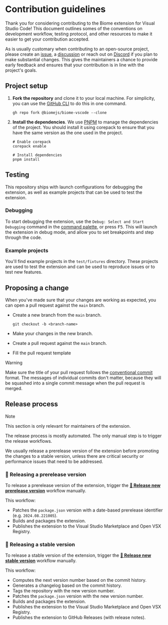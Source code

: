 # Contribution guidelines

Thank you for considering contributing to the Biome extension for Visual Studio
Code! This document outlines somes of the conventions on development workflow,
testing protocol, and other resources to make it easier to get your contribution
accepted.

As is usually customary when contributing to an open-source project, please
create an [issue], a [discussion] or reach out on [Discord] if you plan to make
substantial changes. This gives the maintainers a chance to provide early
feedback and ensures that your contribution is in line with the project's goals.

[issue]: https://github.com/biomejs/biome-vscode/issues
[discussion]: https://github.com/biomejs/biome-vscode/discussions
[Discord]: https://discord.gg/BypW39g6Yc

## Project setup

1. **Fork the repository** and clone it to your local machine. For simplicity, you
can use the [GitHub CLI] to do this in one command.

   ```shell
   gh repo fork @biomejs/biome-vscode --clone
   ```

2. **Install the dependencies**. We use [PNPM] to manage the dependencies of the
project. You should install it using corepack to ensure that you have the same
version as the one used in the project.

   ```shell
   # Enable corepack
   corepack enable

   # Install dependencies
   pnpm install
   ```

## Testing

This repository ships with launch configurations for debugging the extension,
as well as example projects that can be used to test the extension.

### Debugging

To start debugging the extension, use the `Debug: Select and Start Debugging`
command in the [command palette], or press <kbd>F5</kbd>. This will launch the
extension in debug mode, and allow you to set breakpoints and step through the
code.

[command palette]: https://code.visualstudio.com/docs/getstarted/userinterface#_command-palette

### Example projects

You'll find example projects in the `test/fixtures` directory. These projects
are used to test the extension and can be used to reproduce issues or to test
new features.

## Proposing a change

When you've made sure that your changes are working as expected, you can open a
pull request against the `main` branch.

- Create a new branch from the `main` branch.

  ```shell
  git checkout -b <branch-name>
  ```

- Make your changes in the new branch.
- Create a pull request against the `main` branch.
- Fill the pull request template

> [!WARNING]
> Make sure the title of your pull request follows the [conventional commit](https://www.conventionalcommits.org/en/v1.0.0/) format.
> The messages of individual commits don't matter, because they will be squashed into a single commit message when the pull request is merged.

## Release process

> [!NOTE]
> This section is only relevant for maintainers of the extension.

The release process is mostly automated. The only manual step is to trigger
the release workflows.

We usually release a prerelease version of the extension before promoting the
changes to a stable version, unless there are critical security or performance
issues that need to be addressed.

### 🌙 Releasing a prerelease version

To release a prerelease version of the extension, trigger the [**🌙 Release new prerelease version**](https://github.com/biomejs/biome-vscode/actions/workflows/release-prerelease.yaml) workflow manually.

This workflow:

- Patches the `package.json` version with a date-based prerelease identifier (e.g. `2024.08.221005`).
- Builds and packages the extension.
- Publishes the extension to the Visual Studio Marketplace and Open VSX Registry.

[GitHub CLI]: https://cli.github.com/
[PNPM]: https://pnpm.io/

### 🚀 Releasing a stable version

To release a stable version of the extension, trigger the [**🚀 Release new stable version**](https://github.com/biomejs/biome-vscode/actions/workflows/release-stable.yaml) workflow manually.

This workflow:

- Computes the next version number based on the commit history.
- Generates a changelog based on the commit history.
- Tags the repository with the new version number.
- Patches the `package.json` version with the new version number.
- Builds and packages the extension.
- Publishes the extension to the Visual Studio Marketplace and Open VSX Registry.
- Publishes the extension to GitHub Releases (with release notes).

